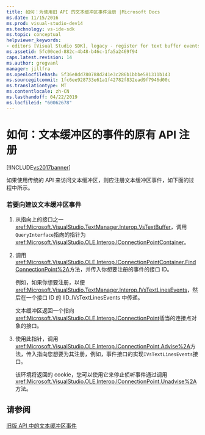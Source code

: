 ```yaml
---
title: 如何：为使用旧 API 的文本缓冲区事件注册 |Microsoft Docs
ms.date: 11/15/2016
ms.prod: visual-studio-dev14
ms.technology: vs-ide-sdk
ms.topic: conceptual
helpviewer_keywords:
- editors [Visual Studio SDK], legacy - register for text buffer events
ms.assetid: 5fc00ced-882c-4b48-b46c-1fa5a2469f94
caps.latest.revision: 14
ms.author: gregvanl
manager: jillfra
ms.openlocfilehash: 5f36e8dd780788d241e3c286b1bbbe581311b143
ms.sourcegitcommit: 1fc6ee928733e61a1f42782f832ead9f7946d00c
ms.translationtype: MT
ms.contentlocale: zh-CN
ms.lasthandoff: 04/22/2019
ms.locfileid: "60062678"
---
```

# <a name="how-to-register-for-text-buffer-events-with-the-legacy-api"></a>如何：文本缓冲区的事件的原有 API 注册
[!INCLUDE[vs2017banner](../includes/vs2017banner.md)]

如果使用传统的 API 来访问文本缓冲区，则应注册文本缓冲区事件，如下面的过程中所示。  
  
### <a name="to-advise-text-buffer-events"></a>若要向建议文本缓冲区事件  
  
1. 从指向上的接口之一<xref:Microsoft.VisualStudio.TextManager.Interop.VsTextBuffer>，调用`QueryInterface`指向的指针为<xref:Microsoft.VisualStudio.OLE.Interop.IConnectionPointContainer>。  
  
2. 调用<xref:Microsoft.VisualStudio.OLE.Interop.IConnectionPointContainer.FindConnectionPoint%2A>方法，并传入你想要注册的事件的接口 ID。  
  
     例如，如果你想要注册，以便<xref:Microsoft.VisualStudio.TextManager.Interop.IVsTextLinesEvents>，然后在一个接口 ID 的 IID_IVsTextLinesEvents 中传递。  
  
     文本缓冲区返回一个指向<xref:Microsoft.VisualStudio.OLE.Interop.IConnectionPoint>适当的连接点对象的接口。  
  
3. 使用此指针，调用<xref:Microsoft.VisualStudio.OLE.Interop.IConnectionPoint.Advise%2A>方法，传入指向您想要为其注册，例如，事件接口的实现`IVsTextLinesEvents`接口。  
  
     该环境将返回的 cookie，您可以使用它来停止侦听事件通过调用<xref:Microsoft.VisualStudio.OLE.Interop.IConnectionPoint.Unadvise%2A>方法。  
  
## <a name="see-also"></a>请参阅  
 [旧版 API 中的文本缓冲区事件](../extensibility/text-buffer-events-in-the-legacy-api.md)
